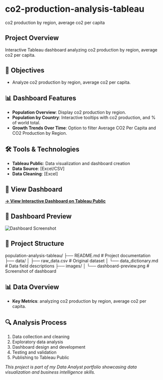 # co2-production-analysis-tableau
co2 production by region, average co2 per capita

## Project Overview
Interactive Tableau dashboard analyzing co2 production by region, average co2 per capita.

## 🎯 Objectives
- Analyze co2 production by region, average co2 per capita.

## 📊 Dashboard Features
- **Population Overview**: Display co2 production by region.
- **Population by Country**: Interactive tooltips with co2 production, and % of world total.
- **Growth Trends Over Time**: Option to filter Average CO2 Per Capita and CO2 Production by Region.


## 🛠️ Tools & Technologies
- **Tableau Public**: Data visualization and dashboard creation
- **Data Source**: [Excel/CSV]
- **Data Cleaning**: [Excel]


## 🔗 View Dashboard
**[→ View Interactive Dashboard on Tableau Public](https://public.tableau.com/shared/XSQ7P3YJT?:display_count=n&:origin=viz_share_link)**

## 📸 Dashboard Preview
![Dashboard Screenshot](images/dashboard-preview.png)

## 📁 Project Structure
population-analysis-tableau/
├── README.md                  # Project documentation
├── data/
│   ├── raw_data.csv          # Original dataset
│   └── data_dictionary.md    # Data field descriptions
├── images/
│   └── dashboard-preview.png # Screenshot of dashboard


## 📊 Data Overview
- **Key Metrics**:  analyzing co2 production by region, average co2 per capita.

## 🔍 Analysis Process
1. Data collection and cleaning
2. Exploratory data analysis
3. Dashboard design and development
4. Testing and validation
5. Publishing to Tableau Public

*This project is part of my Data Analyst portfolio showcasing data visualization and business intelligence skills.*
